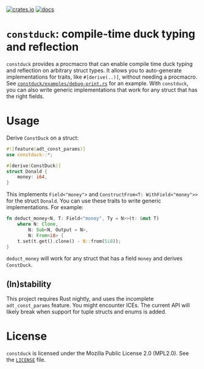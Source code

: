 [![crates.io](https://img.shields.io/crates/v/constduck.svg)](https://crates.io/crates/constduck/) [![docs](https://img.shields.io/badge/docs-rs.svg)](https://docs.rs/constduck/)

# `constduck`: compile-time duck typing and reflection
`constduck` provides a procmacro that can enable compile time duck typing and reflection on arbitrary struct types. It allows you to auto-generate implementations for traits, like `#[derive(..)]`, without needing a procmacro. See [`constduck/examples/debug-print.rs`](constduck/examples/debug-print.rs) for an example. With `constduck`, you can also write generic implementations that work for any struct that has the right fields.

# Usage
Derive `ConstDuck` on a struct:
```rust
#![feature(adt_const_params)]
use constduck::*;

#[derive(ConstDuck)]
struct Donald {
    money: i64,
}
```

This implements `Field<"money">` and `ConstructFrom<T: WithField<"money">>` for the struct `Donald`. You can use these traits to write generic implementations. For example:

```rust
fn deduct_money<N, T: Field<"money", Ty = N>>(t: &mut T) 
    where N: Clone,
        N: Sub<N, Output = N>,
        N: From<i8> {
    t.set(t.get().clone() - N::from(5i8));
}
```

`deduct_money` will work for any struct that has a field `money` and derives `ConstDuck`.

## (In)stability
This project requires Rust nightly, and uses the incomplete `adt_const_params` feature. You might encounter ICEs.
The current API will likely break when support for tuple structs and enums is added.

# License
`constduck` is licensed under the Mozilla Public License 2.0 (MPL2.0). See the [`LICENSE`](LICENSE) file.